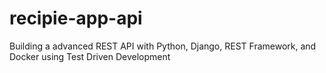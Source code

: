 # recipie-app-api
Building a advanced REST API with Python, Django, REST Framework, and Docker using Test Driven Development
